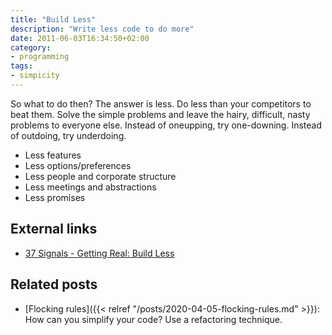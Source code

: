 ```yaml
---
title: "Build Less"
description: "Write less code to do more"
date: 2011-06-03T16:34:50+02:00
category:
- programming
tags:
- simpicity
---
```

So what to do then? The answer is less. Do less than your competitors to beat them. Solve the simple problems and leave the hairy, difficult, nasty problems to everyone else. Instead of oneupping, try one-downing. Instead of outdoing, try underdoing.

* Less features
* Less options/preferences
* Less people and corporate structure
* Less meetings and abstractions
* Less promises

## External links

* [37 Signals - Getting Real: Build Less](https://basecamp.com/books/getting-real)

## Related posts

* [Flocking rules]({{< relref "/posts/2020-04-05-flocking-rules.md" >}}): How can you simplify your code? Use a refactoring technique.
